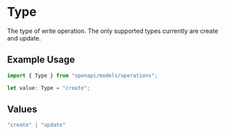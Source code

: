 # Type

The type of write operation. The only supported types currently are create and update.

## Example Usage

```typescript
import { Type } from "openapi/models/operations";

let value: Type = "create";
```

## Values

```typescript
"create" | "update"
```